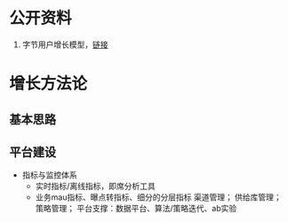 # 公开资料
  1. 字节用户增长模型，[链接](https://mp.weixin.qq.com/s?__biz=MzkwMzMwOTQwMg==&mid=2247497502&idx=1&sn=da50ae5ef7acd570efdde39a70409138&chksm=c09a862bf7ed0f3df888b66c53f2f4db25e12ff200319dea4a52086fe97475f704527ae2d1c6&scene=21#wechat_redirect)


# 增长方法论
## 基本思路

## 平台建设
  - 指标与监控体系
    - 实时指标/离线指标，即席分析工具
    - 业务mau指标、曝点转指标、细分的分层指标
  渠道管理；
  供给库管理；
  策略管理；
  平台支撑：数据平台、算法/策略迭代、ab实验
    
  
